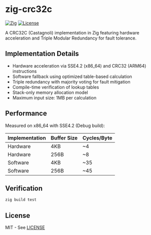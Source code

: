 # zig-crc32c

[![Zig](https://img.shields.io/badge/Zig-0.13.0-orange.svg)](https://ziglang.org)
[![License](https://img.shields.io/badge/license-MIT-orange.svg)](LICENSE)

A CRC32C (Castagnoli) implementation in Zig featuring hardware acceleration and Triple Modular Redundancy for fault tolerance. 

## Implementation Details

- Hardware acceleration via SSE4.2 (x86_64) and CRC32 (ARM64) instructions
- Software fallback using optimized table-based calculation
- Triple redundancy with majority voting for fault mitigation
- Compile-time verification of lookup tables
- Stack-only memory allocation model
- Maximum input size: 1MB per calculation

## Performance

Measured on x86_64 with SSE4.2 (Debug build):

| Implementation | Buffer Size | Cycles/Byte |
|---------------|-------------|-------------|
| Hardware      | 4KB         | ~4          |
| Hardware      | 256B        | ~8          |
| Software      | 4KB         | ~35         |
| Software      | 256B        | ~45         |

## Verification

```bash
zig build test
```

## License

MIT - See [LICENSE](LICENSE)

